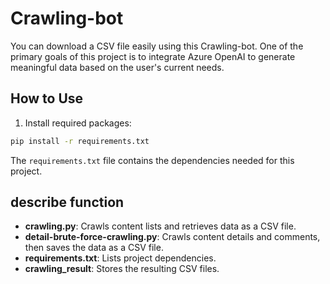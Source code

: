 # Crawling-bot

You can download a CSV file easily using this Crawling-bot.
One of the primary goals of this project is to integrate Azure OpenAI to generate meaningful data based on the user's current needs.


## How to Use

1. Install required packages:
```bash
pip install -r requirements.txt
```

The `requirements.txt` file contains the dependencies needed for this project.


## describe function

- **crawling.py**: Crawls content lists and retrieves data as a CSV file.
- **detail-brute-force-crawling.py**: Crawls content details and comments, then saves the data as a CSV file.
- **requirements.txt**: Lists project dependencies.
- **crawling_result**: Stores the resulting CSV files.


